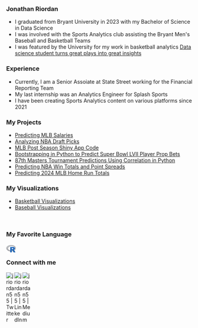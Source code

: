 ### Jonathan Riordan

  - I graduated from Bryant University in 2023 with my Bachelor of Science in Data Science
  - I was involved with the Sports Analytics club assisting the Bryant Men's Baseball and Basketball Teams
  - I was featured by the University for my work in basketball analytics [Data science student turns great plays into great insights](https://news.bryant.edu/data-science-student-turns-great-plays-great-insights)

### Experience

  - Currently, I am a Senior Assoiate at State Street working for the Financial Reporting Team
  - My last internship was an Analytics Engineer for Splash Sports
  - I have been creating Sports Analytics content on various platforms since 2021

### My Projects

  - [Predicting MLB Salaries](https://medium.com/@jriordan1/predicting-mlb-contracts-e2d1e54e86c9)
  - [Analyzing NBA Draft Picks](https://medium.com/@jriordan1/analyzing-nba-draft-picks-1581b2b0e9c7)
  - [MLB Post Season Shiny App Code](https://github.com/jriordan55/mlb_postseason_shiny/blob/main/app.R)
  - [Bootstrapping in Python to Predict Super Bowl LVII Player Prop Bets](https://medium.com/@jriordan1/bootstrapping-in-python-to-predict-super-bowl-lvii-player-prop-bets-169e92bbfa50)
  - [87th Masters Tournament Predictions Using Correlation in Python](https://medium.com/@jriordan1/87th-masters-tournament-predictions-using-correlation-in-python-1604d0ee75ff)
  - [Predicting NBA Win Totals and Point Spreads](https://medium.com/@jriordan1/predicting-2023-24-nba-win-totals-a515b6f845ccx)
  - [Predicting 2024 MLB Home Run Totals](https://medium.com/@jriordan1/predicting-2024-mlb-home-run-totals-89c8f95cad76)

### My Visualizations

  - [Basketball Visualizations](https://github.com/jriordan55/basketball_visualizations)
  - [Baseball Visualizations](https://github.com/jriordan55/baseball_visualizations)

 <br />

### My Favorite Language

<img align="left" alt="R" width="26px" src="https://raw.githubusercontent.com/github/explore/80688e429a7d4ef2fca1e82350fe8e3517d3494d/topics/r/r.png" />

<br />

### Connect with me

[<img align="left" alt="jriordan55 | Twitter" width="22px" src="https://cdn.jsdelivr.net/npm/simple-icons@v3/icons/twitter.svg" />][twitter]
[<img align="left" alt="jriordan55 | LinkedIn" width="22px" src="https://cdn.jsdelivr.net/npm/simple-icons@v3/icons/linkedin.svg" />][linkedin]
[<img align="left" alt="jriordan55 | Medium" width="22px" src="https://cdn.jsdelivr.net/npm/simple-icons@v3/icons/medium.svg" />][medium]



[twitter]: https://twitter.com/riordan5j
[linkedin]: https://www.linkedin.com/in/jonathan-riordan-14a49a198/ 
[medium]: https://medium.com/@jriordan1
  
